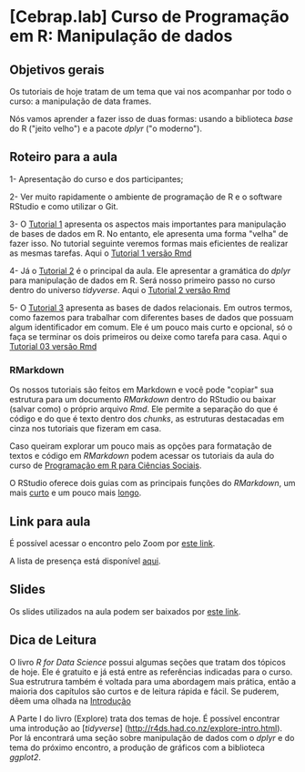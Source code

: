 # [Cebrap.lab] Curso de Programação em R: Manipulação de dados

## Objetivos gerais

Os tutoriais de hoje tratam de um tema que vai nos acompanhar por todo o curso: a manipulação de data frames. 

Nós vamos aprender a fazer isso de duas formas: usando a biblioteca *base* do R ("jeito velho") e a pacote *dplyr* ("o moderno").

## Roteiro para a aula

1- Apresentação do curso e dos participantes;

2- Ver muito rapidamente o ambiente de programação de R e o software RStudio e como utilizar o Git.

3- O [Tutorial 1](https://github.com/thiagomeireles/cebrap_programacaoR_2021/blob/main/tutoriais/Tutorial_01.md) apresenta os aspectos mais importantes para manipulação de bases de dados em R. No entanto, ele apresenta uma forma "velha" de fazer isso. No tutorial seguinte veremos formas mais eficientes de realizar as mesmas tarefas. Aqui o [Tutorial 1 versão Rmd](https://github.com/thiagomeireles/cebrap_programacaoR_2021/blob/main/tutoriais/Tutorial_01.Rmd)

4- Já o [Tutorial 2](https://github.com/thiagomeireles/cebrap_programacaoR_2021/blob/main/tutoriais/Tutorial_02.md) é o principal da aula. Ele apresentar a gramática do *dplyr* para manipulação de dados em R. Será nosso primeiro passo no curso dentro do universo *tidyverse*. Aqui o [Tutorial 2 versão Rmd](https://github.com/thiagomeireles/cebrap_programacaoR_2021/blob/main/tutoriais/Tutorial_02.Rmd)

5- O [Tutorial 3](https://github.com/thiagomeireles/cebrap_programacaoR_2021/blob/main/tutoriais/Tutorial_03.md) apresenta as bases de dados relacionais. Em outros termos, como fazemos para trabalhar com diferentes bases de dados que possuam algum identificador em comum. Ele é um pouco mais curto e opcional, só o faça se terminar os dois primeiros ou deixe como tarefa para casa. Aqui o [Tutorial 03 versão Rmd](https://github.com/thiagomeireles/cebrap_programacaoR_2021/blob/main/tutoriais/Tutorial_03.Rmd)

### RMarkdown

Os nossos tutoriais são feitos em Markdown e você pode "copiar" sua estrutura para um documento *RMarkdown* dentro do RStudio ou baixar (salvar como) o próprio arquivo *Rmd*. Ele permite a separação do que é código e do que é texto dentro dos *chunks*, as estruturas destacadas em cinza nos tutoriais que fizeram em casa.

Caso queiram explorar um pouco mais as opções para formatação de textos e código em *RMarkdown* podem acessar os tutoriais da aula do curso de [Programação em R para Ciências Sociais](http://htmlpreview.github.io/?https://github.com/leobarone/FLS6397_2018/blob/master/tutorials/tutorial08.html). 

O RStudio oferece dois guias com as principais funções do *RMarkdown*, um mais [curto](https://rstudio.com/wp-content/uploads/2015/02/rmarkdown-cheatsheet.pdf) e um pouco mais [longo](https://rstudio.com/wp-content/uploads/2015/03/rmarkdown-reference.pdf).

## Link para aula

É possível acessar o encontro pelo Zoom por [este link]().

A lista de presença está disponível [aqui]().

## Slides

Os slides utilizados na aula podem ser baixados por [este link]().

## Dica de Leitura

O livro *R for Data Science* possui algumas seções que tratam dos tópicos de hoje. Ele é gratuito e já está entre as referências indicadas para o curso. Sua estrutrura também é voltada para uma abordagem mais prática, então a maioria dos capítulos são curtos e de leitura rápida e fácil. Se puderem, dêem uma olhada na [Introdução](http://r4ds.had.co.nz/introduction.html)

A Parte I do livro (Explore) trata dos temas de hoje. É possível encontrar uma introdução ao [*tidyverse*] (http://r4ds.had.co.nz/explore-intro.html). Por lá encontrará uma seção sobre manipulação de dados com o *dplyr* e do tema do próximo encontro, a produção de gráficos com a biblioteca *ggplot2*.
